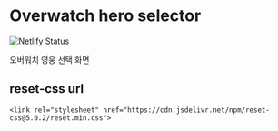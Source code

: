 # Overwatch hero selector

[![Netlify Status](https://api.netlify.com/api/v1/badges/930b35a3-4931-4bdb-b22a-6953041b230e/deploy-status)](https://ch-overwatch-hero-selector.netlify.app)

오버워치 영웅 선택 화면

## reset-css url

```url
<link rel="stylesheet" href="https://cdn.jsdelivr.net/npm/reset-css@5.0.2/reset.min.css">
```

